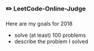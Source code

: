 ### ✏️ LeetCode-Online-Judge 

Here are my goals for 2018
- solve (at least) 100 problems
- describe the problem I solved
